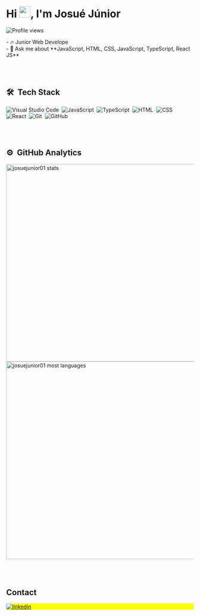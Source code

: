 <h1 align="left">Hi <img src="https://raw.githubusercontent.com/kaueMarques/kaueMarques/master/hi.gif" height="30px">, I'm Josué Júnior</h1>
<p align="left"> <img src="https://komarev.com/ghpvc/?username=JosueJunior01&color=yellow" alt="Profile views" /> </p>
- 🔥 Junior Web Develope <br>
- 💬 Ask me about **JavaScript, HTML, CSS, JavaScript, TypeScript, React JS**

<br><br>
## 🛠 &nbsp;Tech Stack
![Visual Studio Code](https://img.shields.io/badge/-Visual%20Studio%20Code-05122A?style=flat&logo=visual-studio-code&logoColor=007ACC)&nbsp;
![JavaScript](https://img.shields.io/badge/-JavaScript-05122A?style=flat&logo=javascript)&nbsp;
![TypeScript](https://img.shields.io/badge/-TypeScript-05122A?style=flat&logo=typescript)&nbsp;
![HTML](https://img.shields.io/badge/-HTML-05122A?style=flat&logo=HTML5)&nbsp;
![CSS](https://img.shields.io/badge/-CSS-05122A?style=flat&logo=CSS3&logoColor=1572B6)&nbsp;
![React](https://img.shields.io/badge/-React-05122A?style=flat&logo=react)&nbsp;
![Git](https://img.shields.io/badge/-Git-05122A?style=flat&logo=git)&nbsp;
![GitHub](https://img.shields.io/badge/-GitHub-05122A?style=flat&logo=github)&nbsp;
<!-- 
![Markdown](https://img.shields.io/badge/-Markdown-05122A?style=flat&logo=markdown)&nbsp;
![PostgreSQL](https://img.shields.io/badge/-PostgreSQL-05122A?style=flat&logo=postgresql)&nbsp;
![SQLite](https://img.shields.io/badge/-SQLite-05122A?style=flat&logo=sqlite)&nbsp;
![Node.js](https://img.shields.io/badge/-Node.js-05122A?style=flat&logo=node.js)&nbsp;
-->
<br><br>
## ⚙️ &nbsp;GitHub Analytics
<p align="left">
<img width="530em" src="https://github-readme-stats.vercel.app/api?username=JosueJunior01&show_icons=true&theme=vision-friendly-dark" alt="josuejunior01 stats"/>
<img width="530em" src="https://github-readme-stats.vercel.app/api/top-langs/?username=JosueJunior01&layout=compact&theme=vision-friendly-dark" alt="josuejunior01 most languages"/>
</p>

<br><br>
## Contact
<p align="left" style="background:yellow">
<a href="https://www.linkedin.com/in/josue-junior-fe/" target="_blank">
  <img align="center" src="https://img.shields.io/badge/-JosueJunior01-05122A?style=flat&logo=linkedin" alt="linkedin"/>
</a>
</p>

<!--
<img width="490em" src="https://github-readme-twitter-gazf.vercel.app/api?id=maykbrito&layout=wide&show_reply=off&show_retweet=off" />
<!--
**maykbrito/maykbrito** is a ✨ _special_ ✨ repository because its `README.md` (this file) appears on your GitHub profile.
Here are some ideas to get you started:
- 🔭 I’m currently working on ...
- 🌱 I’m currently learning ...
- 👯 I’m looking to collaborate on ...
- 🤔 I’m looking for help with ...
- 💬 Ask me about ...
- 📫 How to reach me: ...
- 😄 Pronouns: ...
- ⚡ Fun fact: ...
-->

